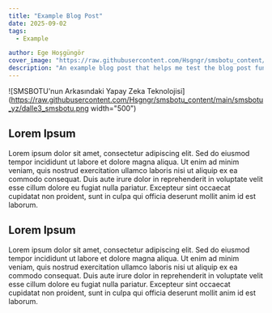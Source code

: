 ```yaml
---
title: "Example Blog Post"
date: 2025-09-02
tags: 
  - Example

author: Ege Hoşgüngör
cover_image: "https://raw.githubusercontent.com/Hsgngr/smsbotu_content/main/smsbotu_yz/dalle3_smsbotu.png"
description: "An example blog post that helps me test the blog post functionality"
---
```

![SMSBOTU'nun Arkasındaki Yapay Zeka Teknolojisi](https://raw.githubusercontent.com/Hsgngr/smsbotu_content/main/smsbotu_yz/dalle3_smsbotu.png width="500")


## Lorem Ipsum

Lorem ipsum dolor sit amet, consectetur adipiscing elit. Sed do eiusmod tempor incididunt ut labore et dolore magna aliqua. Ut enim ad minim veniam, quis nostrud exercitation ullamco laboris nisi ut aliquip ex ea commodo consequat. Duis aute irure dolor in reprehenderit in voluptate velit esse cillum dolore eu fugiat nulla pariatur. Excepteur sint occaecat cupidatat non proident, sunt in culpa qui officia deserunt mollit anim id est laborum.


## Lorem Ipsum

Lorem ipsum dolor sit amet, consectetur adipiscing elit. Sed do eiusmod tempor incididunt ut labore et dolore magna aliqua. Ut enim ad minim veniam, quis nostrud exercitation ullamco laboris nisi ut aliquip ex ea commodo consequat. Duis aute irure dolor in reprehenderit in voluptate velit esse cillum dolore eu fugiat nulla pariatur. Excepteur sint occaecat cupidatat non proident, sunt in culpa qui officia deserunt mollit anim id est laborum.

<br>